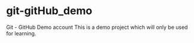 # git-gitHub_demo
Git - GitHub Demo account
This is a demo project which will only be used for learning.
